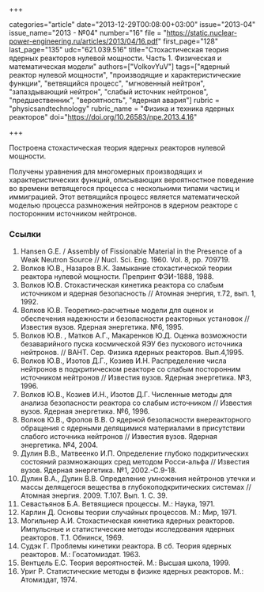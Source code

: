 +++

categories="article"
date="2013-12-29T00:08:00+03:00"
issue="2013-04"
issue_name="2013 - №04"
number="16"
file = "https://static.nuclear-power-engineering.ru/articles/2013/04/16.pdf"
first_page="128"
last_page="135"
udc="621.039.516"
title="Стохастическая теория ядерных реакторов нулевой мощности. Часть 1. Физическая и математическая модели"
authors=["VolkovYuV"]
tags=["ядерный реактор нулевой мощности", "производящие и характеристические функции", "ветвящийся процесс", "мгновенный нейтрон", "запаздывающий нейтрон", "слабый источник нейтронов", "предшественник", "вероятность", "ядерная авария"]
rubric = "physicsandtechnology"
rubric_name = "Физика и техника ядерных реакторов"
doi="https://doi.org/10.26583/npe.2013.4.16"

+++

Построена стохастическая теория ядерных реакторов нулевой мощности.

Получены уравнения для многомерных производящих и характеристических функций, описывающих вероятностное поведение во времени ветвящегося процесса с несколькими типами частиц и иммиграцией. Этот ветвящийся процесс является математической моделью процесса размножения нейтронов в ядерном реакторе с посторонним источником нейтронов.

### Ссылки

1. Hansen G.E. / Assembly of Fissionable Material in the Presence of a Weak Neutron Source // Nucl. Sci. Eng. 1960. Vol. 8, pp. 709719.
2. Волков Ю.В., Назаров В.К. Замыкание стохастической теории реактора нулевой мощности. Препринт ФЭИ-1888, 1988.
3. Волков Ю.В. Стохастическая кинетика реактора со слабым источником и ядерная безопасность // Атомная энергия, т.72, вып. 1, 1992.
4. Волков Ю.В. Теоретико-расчетные модели для оценок и обеспечения надежности и безопасности реакторных установок // Известия вузов. Ядерная энергетика. №6, 1995.
5. Волков Ю.В. , Матков А.Г., Макаренков Ю.Д. Оценка возможности безаварийного пуска космической ЯЭУ без пускового источника нейтронов. // ВАНТ. Сер. Физика ядерных реакторов. Вып.4,1995.
6. Волков Ю.В., Изотов Д.Г., Козиев И.Н. Распределение числа нейтронов в подкритическом реакторе со слабым посторонним источником нейтронов // Известия вузов. Ядерная энергетика. №3, 1996.
7. Волков Ю.В., Козиев И.Н., Изотов Д.Г. Численные методы для анализа безопасности реактора со слабым источником // Известия вузов. Ядерная энергетика. №6, 1996.
8. Волков Ю.В., Фролов В.В. О ядерной безопасности внереакторного обращения с ядерными делящимися материалами в присутствии слабого источника нейтронов // Известия вузов. Ядерная энергетика. №4, 2004.
9. Дулин В.В., Матвеенко И.П. Определение глубоко подкритических состояний размножающих сред методом Росси-альфа // Известия вузов. Ядерная энергетика. №1, 2002.-С.9-18.
10. Дулин В.А., Дулин В.В. Определение умножения нейтронов утечки и массы делящегося вещества в глубокоподкритических системах // Атомная энергия. 2009. Т.107. Вып. 1. С. 39.
11. Севастьянов Б.А. Ветвящиеся процессы. М.: Наука, 1971.
12. Карлин Д. Основы теории случайных процессов. М.: Мир, 1971.
13. Могильнер А.И. Стохастическая кинетика ядерных реакторов. Импульсные и статистические методы исследования ядерных реакторов. Т.1. Обнинск, 1969.
14. Судэк Г. Проблемы кинетики реактора. В сб. Теория ядерных реакторов. М.: Госатомиздат. 1963.
15. Вентцель Е.С. Теория вероятностей. М.: Высшая школа, 1999.
16. Уриг Р. Статистические методы в физике ядерных реакторов. М.: Атомиздат, 1974.